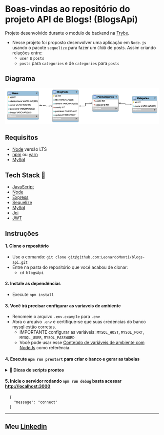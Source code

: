 # Boas-vindas ao repositório do projeto API de Blogs! (BlogsApi)

Projeto desenvolvido durante o modulo de backend na [Trybe](https://www.betrybe.com/).
- Nesse projeto foi proposto desenvolver uma aplicação em `Node.js` usando o pacote `sequelize` para fazer um `CRUD` de posts. Assim criando relações entre:
  - `user` e `posts`
  - `posts` para `categories` e de `categories` para `posts`

## Diagrama
![Cover](.github/diagrama.png)

## Requisitos
- [Node](https://nodejs.org) versão LTS
- [npm](https://www.npmjs.com) ou [yarn](https://yarnpkg.com/getting-started/install)
- [MySql](https://www.mysql.com/)

## Tech Stack :rocket:

- [JavaScript](https://www.javascript.com/)
- [Node](https://nodejs.org)
- [Express](https://expressjs.com)
- [Sequelize](https://sequelize.org/)
- [MySql](https://www.mysql.com/)
- [Joi](https://joi.dev/)
- [JWT](https://jwt.io/)

## Instruções

#### 1. Clone o repositório
- Use o comando: `git clone git@github.com:LeonardoMonti/blogs-api.git`
- Entre na pasta do repositório que você acabou de clonar:
  - `cd blogsApi`
#### 2. Instale as dependências
  - Execute `npm install`
#### 3. Você irá precisar configurar as variaveis de ambiente
  - Renomeie o arquivo `.env.example` para `.env`
  - Abra o arquivo `.env` e certifique-se que suas credencias do banco mysql estão corretas.
    - IMPORTANTE configurar as variáveis: `MYSQL_HOST`, `MYSQL_PORT`, `MYSQL_USER`, `MYSQL_PASSWORD`
    - Você pode usar esse [Conteúdo de variáveis de ambiente com NodeJs](https://blog.rocketseat.com.br/variaveis-ambiente-nodejs/) como referência.

#### 4. Execute `npm run prestart` para criar o banco e gerar as tabelas

<details>
  <summary><strong>👀 Dicas de scripts prontos</strong></summary>

---

  - Cria o banco e gera as tabelas:
  ```json
  "prestart": "npx sequelize-cli db:create && npx sequelize-cli db:migrate"
  ```

  - Deleta o banco de dados:
  ```json
  "drop": "npx sequelize-cli db:drop"
  ```

  - Insere dados/Popula a tabela:
  ```json
  "seed": "npx sequelize-cli db:seed:all"
  ```

  ### também listados no `package.json`

---

</details>

#### 5. Inicie o servidor rodando `npm run debug` basta acessar [http://localhost:3000](http://localhost:3000)
```http
  {
    "message": "connect"
  }
```

---

## Meu [Linkedin](https://www.linkedin.com/in/leonardomonti/)
